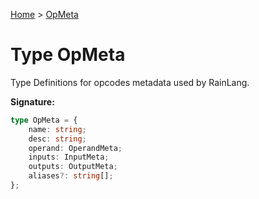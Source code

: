 [Home](../index.md) &gt; [OpMeta](./opmeta.md)

# Type OpMeta

Type Definitions for opcodes metadata used by RainLang.

<b>Signature:</b>

```typescript
type OpMeta = {
    name: string;
    desc: string;
    operand: OperandMeta;
    inputs: InputMeta;
    outputs: OutputMeta;
    aliases?: string[];
};
```
